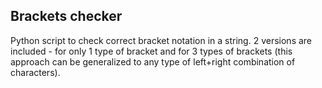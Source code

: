 ## Brackets checker

Python script to check correct bracket notation in a string. 2 versions are included - for only 1 type of bracket and for 3 types of brackets (this approach can be generalized to any type of left+right combination of characters). 
